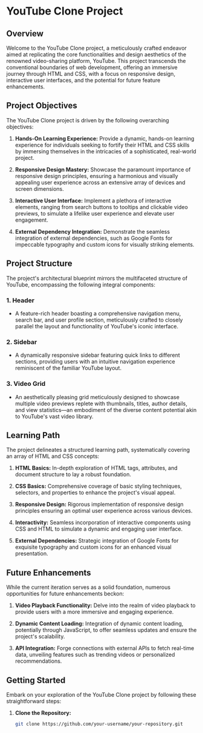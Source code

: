 # YouTube Clone Project

## Overview

Welcome to the YouTube Clone project, a meticulously crafted endeavor aimed at replicating the core functionalities and design aesthetics of the renowned video-sharing platform, YouTube. This project transcends the conventional boundaries of web development, offering an immersive journey through HTML and CSS, with a focus on responsive design, interactive user interfaces, and the potential for future feature enhancements.

## Project Objectives

The YouTube Clone project is driven by the following overarching objectives:

1. **Hands-On Learning Experience:** Provide a dynamic, hands-on learning experience for individuals seeking to fortify their HTML and CSS skills by immersing themselves in the intricacies of a sophisticated, real-world project.

2. **Responsive Design Mastery:** Showcase the paramount importance of responsive design principles, ensuring a harmonious and visually appealing user experience across an extensive array of devices and screen dimensions.

3. **Interactive User Interface:** Implement a plethora of interactive elements, ranging from search buttons to tooltips and clickable video previews, to simulate a lifelike user experience and elevate user engagement.

4. **External Dependency Integration:** Demonstrate the seamless integration of external dependencies, such as Google Fonts for impeccable typography and custom icons for visually striking elements.

## Project Structure

The project's architectural blueprint mirrors the multifaceted structure of YouTube, encompassing the following integral components:

### 1. Header

   - A feature-rich header boasting a comprehensive navigation menu, search bar, and user profile section, meticulously crafted to closely parallel the layout and functionality of YouTube's iconic interface.

### 2. Sidebar

   - A dynamically responsive sidebar featuring quick links to different sections, providing users with an intuitive navigation experience reminiscent of the familiar YouTube layout.

### 3. Video Grid

   - An aesthetically pleasing grid meticulously designed to showcase multiple video previews replete with thumbnails, titles, author details, and view statistics—an embodiment of the diverse content potential akin to YouTube's vast video library.

## Learning Path

The project delineates a structured learning path, systematically covering an array of HTML and CSS concepts:

1. **HTML Basics:** In-depth exploration of HTML tags, attributes, and document structure to lay a robust foundation.

2. **CSS Basics:** Comprehensive coverage of basic styling techniques, selectors, and properties to enhance the project's visual appeal.

3. **Responsive Design:** Rigorous implementation of responsive design principles ensuring an optimal user experience across various devices.

4. **Interactivity:** Seamless incorporation of interactive components using CSS and HTML to simulate a dynamic and engaging user interface.

5. **External Dependencies:** Strategic integration of Google Fonts for exquisite typography and custom icons for an enhanced visual presentation.

## Future Enhancements

While the current iteration serves as a solid foundation, numerous opportunities for future enhancements beckon:

1. **Video Playback Functionality:** Delve into the realm of video playback to provide users with a more immersive and engaging experience.

2. **Dynamic Content Loading:** Integration of dynamic content loading, potentially through JavaScript, to offer seamless updates and ensure the project's scalability.

3. **API Integration:** Forge connections with external APIs to fetch real-time data, unveiling features such as trending videos or personalized recommendations.

## Getting Started

Embark on your exploration of the YouTube Clone project by following these straightforward steps:

1. **Clone the Repository:**
   ```bash
   git clone https://github.com/your-username/your-repository.git
